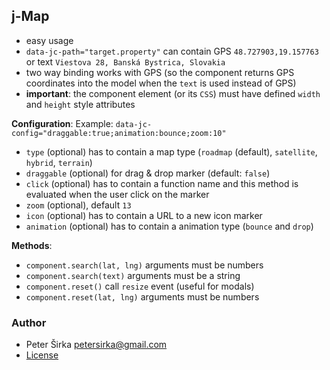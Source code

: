 ﻿## j-Map

- easy usage
- `data-jc-path="target.property"` can contain GPS `48.727903,19.157763` or text `Viestova 28, Banská Bystrica, Slovakia`
- two way binding works with GPS (so the component returns GPS coordinates into the model when the `text` is used instead of GPS)
- __important__: the component element (or its `CSS`) must have defined `width` and `height` style attributes

__Configuration__:
Example: `data-jc-config="draggable:true;animation:bounce;zoom:10"`
- `type` (optional) has to contain a map type (`roadmap` (default), `satellite`, `hybrid`, `terrain`)
- `draggable` (optional) for drag & drop marker (default: `false`)
- `click` (optional) has to contain a function name and this method is evaluated when the user click on the marker
- `zoom` (optional), default `13`
- `icon` (optional) has to contain a URL to a new icon marker
- `animation` (optional) has to contain a animation type (`bounce` and `drop`)

__Methods__:
- `component.search(lat, lng)` arguments must be numbers
- `component.search(text)` arguments must be a string
- `component.reset()` call `resize` event (useful for modals)
- `component.reset(lat, lng)` arguments must be numbers

### Author

- Peter Širka <petersirka@gmail.com>
- [License](https://www.totaljs.com/license/)
